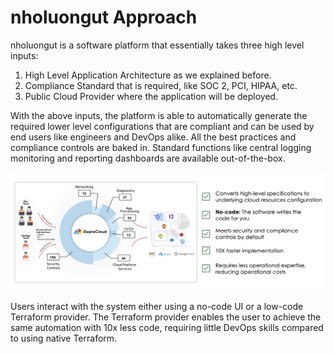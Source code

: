 # nholuongut Approach

nholuongut is a software platform that essentially takes three high level inputs:

1. High Level Application Architecture as we explained before.
2. Compliance Standard that is required, like SOC 2, PCI, HIPAA, etc.
3. Public Cloud Provider where the application will be deployed.

With the above inputs, the platform is able to automatically generate the required lower level configurations that are compliant and can be used by end users like engineers and DevOps alike. All the best practices and compliance controls are baked in. Standard functions like central logging monitoring and reporting dashboards are available out-of-the-box.

![](<../.gitbook/assets/Screen Shot 2022-03-12 at 1.34.37 PM.png>)

Users interact with the system either using a no-code UI or a low-code Terraform provider. The Terraform provider enables the user to achieve the same automation with 10x less code, requiring little DevOps skills compared to using native Terraform.

